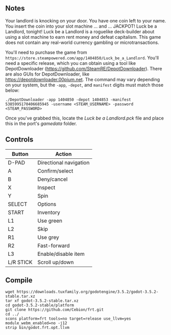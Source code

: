 ## Notes

Your landlord is knocking on your door. You have one coin left to your name. You insert the coin into your slot machine ... and ... JACKPOT! Luck be a Landlord, tonight! Luck be a Landlord is a roguelike deck-builder about using a slot machine to earn rent money and defeat capitalism. This game does not contain any real-world currency gambling or microtransactions.

You'll need to purchase the game from `https://store.steampowered.com/app/1404850/Luck_be_a_Landlord`. You'll need a specific release, which you can obtain using a tool like DepotDownloader (https://github.com/SteamRE/DepotDownloader). There are also GUIs for DepotDownloader, like https://depotdownloader.00pium.net. The command may vary depending on your system, but the `-app`, `-depot`, and `manifest` digits must match those below:

`./DepotDownloader -app 1404850 -depot 1404853 -manifest 5385995170406685945 -username <STEAM_USERNAME> -password <STEAM_PASSWORD>`

Once you've grabbed this, locate the *Luck be a Landlord.pck* file and place this in the port's *gamedata* folder.


## Controls

| Button    | Action                 |
|-----------|------------------------|
| D-PAD     | Directional navigation |
| A         | Confirm/select         |
| B         | Deny/cancel            |
| X         | Inspect                |
| Y         | Spin                   |
| SELECT    | Options                |
| START     | Inventory              |
| L1        | Use green              |
| L2        | Skip                   |
| R1        | Use grey               |
| R2        | Fast-forward           |
| L3        | Enable/disable item    |
| L/R STICK | Scroll up/down         |


## Compile

```shell
wget https://downloads.tuxfamily.org/godotengine/3.5.2/godot-3.5.2-stable.tar.xz  
tar xf godot-3.5.2-stable.tar.xz  
cd godot-3.5.2-stable/platform  
git clone https://github.com/Cebion/frt.git  
cd ../  
scons platform=frt tools=no target=release use_llvm=yes module_webm_enabled=no -j12  
strip bin/godot.frt.opt.llvm
```

